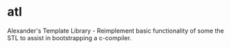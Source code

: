 # atl
Alexander's Template Library - Reimplement basic functionality of some the STL to assist in bootstrapping a c-compiler.
